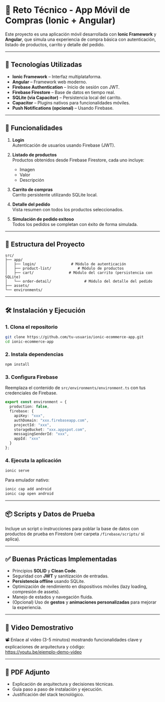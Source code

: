 
# 🛒 Reto Técnico - App Móvil de Compras (Ionic + Angular)

Este proyecto es una aplicación móvil desarrollada con **Ionic Framework** y **Angular**, que simula una experiencia de compra básica con autenticación, listado de productos, carrito y detalle del pedido.

---

## 🚀 Tecnologías Utilizadas

- **Ionic Framework** – Interfaz multiplataforma.
- **Angular** – Framework web moderno.
- **Firebase Authentication** – Inicio de sesión con JWT.
- **Firebase Firestore** – Base de datos en tiempo real.
- **SQLite (via Capacitor)** – Persistencia local del carrito.
- **Capacitor** – Plugins nativos para funcionalidades móviles.
- **Push Notifications (opcional)** – Usando Firebase.

---

## 📲 Funcionalidades

1. **Login**  
   Autenticación de usuarios usando Firebase (JWT).

2. **Listado de productos**  
   Productos obtenidos desde Firebase Firestore, cada uno incluye:
   - Imagen
   - Valor
   - Descripción

3. **Carrito de compras**  
   Carrito persistente utilizando SQLite local.

4. **Detalle del pedido**  
   Vista resumen con todos los productos seleccionados.

5. **Simulación de pedido exitoso**  
   Todos los pedidos se completan con éxito de forma simulada.

---

## 📁 Estructura del Proyecto

```
src/
├── app/
│   ├── login/                # Módulo de autenticación
│   ├── product-list/            # Módulo de productos
│   ├── cart/                # Módulo del carrito (persistencia con SQLite)
│   └── order-detail/               # Módulo del detalle del pedido
├── assets/
└── environments/
```

---

## 🛠️ Instalación y Ejecución

### 1. Clona el repositorio

```bash
git clone https://github.com/tu-usuario/ionic-ecommerce-app.git
cd ionic-ecommerce-app
```

### 2. Instala dependencias

```bash
npm install
```

### 3. Configura Firebase

Reemplaza el contenido de `src/environments/environment.ts` con tus credenciales de Firebase.

```ts
export const environment = {
  production: false,
  firebase: {
    apiKey: "xxx",
    authDomain: "xxx.firebaseapp.com",
    projectId: "xxx",
    storageBucket: "xxx.appspot.com",
    messagingSenderId: "xxx",
    appId: "xxx"
  }
};
```

### 4. Ejecuta la aplicación

```bash
ionic serve
```

Para emulador nativo:

```bash
ionic cap add android
ionic cap open android
```

---

## 📦 Scripts y Datos de Prueba

Incluye un script o instrucciones para poblar la base de datos con productos de prueba en Firestore (ver carpeta `/firebase/scripts/` si aplica).

---

## ✅ Buenas Prácticas Implementadas

- Principios **SOLID** y **Clean Code**.
- Seguridad con **JWT** y sanitización de entradas.
- **Persistencia offline** usando SQLite.
- Optimización de rendimiento en dispositivos móviles (lazy loading, compresión de assets).
- Manejo de estados y navegación fluida.
- (Opcional) Uso de **gestos** y **animaciones personalizadas** para mejorar la experiencia.

---

## 🎥 Video Demostrativo

📽️ Enlace al video (3-5 minutos) mostrando funcionalidades clave y explicaciones de arquitectura y código:  
https://youtu.be/ejemplo-demo-video

---

## 📄 PDF Adjunto

- Explicación de arquitectura y decisiones técnicas.
- Guía paso a paso de instalación y ejecución.
- Justificación del stack tecnológico.

